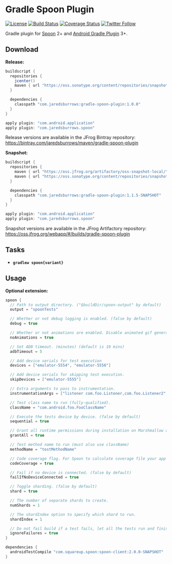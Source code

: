 # Gradle Spoon Plugin

[![License](https://img.shields.io/badge/license-apache%202.0-blue.svg)](http://www.apache.org/licenses/LICENSE-2.0)
[![Build Status](https://travis-ci.org/jaredsburrows/gradle-spoon-plugin.svg?branch=master)](https://travis-ci.org/jaredsburrows/gradle-spoon-plugin)
[![Coverage Status](https://coveralls.io/repos/github/jaredsburrows/gradle-spoon-plugin/badge.svg?branch=master)](https://coveralls.io/github/jaredsburrows/gradle-spoon-plugin?branch=master)
[![Twitter Follow](https://img.shields.io/twitter/follow/jaredsburrows.svg?style=social)](https://twitter.com/jaredsburrows)

Gradle plugin for [Spoon](https://github.com/square/spoon) 2+ and [Android Gradle Plugin](https://developer.android.com/studio/releases/gradle-plugin.html) 3+.

## Download

**Release:**
```groovy
buildscript {
  repositories {
    jcenter()
    maven { url "https://oss.sonatype.org/content/repositories/snapshots" } // For Spoon snapshot, until 2.0.0 is released
  }

  dependencies {
    classpath "com.jaredsburrows:gradle-spoon-plugin:1.0.0"
  }
}

apply plugin: "com.android.application"
apply plugin: "com.jaredsburrows.spoon"
```
Release versions are available in the JFrog Bintray repository: https://bintray.com/jaredsburrows/maven/gradle-spoon-plugin

**Snapshot:**
```groovy
buildscript {
  repositories {
    maven { url "https://oss.jfrog.org/artifactory/oss-snapshot-local/" }
    maven { url "https://oss.sonatype.org/content/repositories/snapshots" } // For Spoon snapshot, until 2.0.0 is released
  }

  dependencies {
    classpath "com.jaredsburrows:gradle-spoon-plugin:1.1.5-SNAPSHOT"
  }
}

apply plugin: "com.android.application"
apply plugin: "com.jaredsburrows.spoon"
```
Snapshot versions are available in the JFrog Artifactory repository: https://oss.jfrog.org/webapp/#/builds/gradle-spoon-plugin

## Tasks

- **`gradlew spoon{variant}`**

## Usage

**Optional extension:**
```groovy
spoon {
  // Path to output directory. ("$buildDir/spoon-output" by default)
  output = "spoonTests"

  // Whether or not debug logging is enabled. (false by default)
  debug = true

  // Whether or not animations are enabled. Disable animated gif generation. (false by default)
  noAnimations = true

  // Set ADB timeout. (minutes) (default is 10 mins)
  adbTimeout = 5

  // Add device serials for test execution
  devices = ["emulator-5554", "emulator-5556"]

  // Add device serials for skipping test execution.
  skipDevices = ["emulator-5555"]

  // Extra arguments to pass to instrumentation.
  instrumentationArgs = ["listener com.foo.Listener,com.foo.Listener2", "classLoader com.foo.CustomClassLoader"]

  // Test class name to run (fully-qualified).
  className = "com.android.foo.FooClassName"

  // Execute the tests device by device. (false by default)
  sequential = true

  // Grant all runtime permissions during installation on Marshmallow and above devices. (false by default)
  grantAll = true

  // Test method name to run (must also use className)
  methodName = "testMethodName"

  // Code coverage flag. For Spoon to calculate coverage file your app must have the `WRITE_EXTERNAL_STORAGE` permission. (false by default)
  codeCoverage = true

  // Fail if no device is connected. (false by default)
  failIfNoDeviceConnected = true

  // Toggle sharding. (false by default)
  shard = true

  // The number of separate shards to create.
  numShards = 1

  // The shardIndex option to specify which shard to run.
  shardIndex = 1

  // Do not fail build if a test fails, let all the tests run and finish. (false by default)
  ignoreFailures = true
}

dependencies {
  androidTestCompile "com.squareup.spoon:spoon-client:2.0.0-SNAPSHOT"
}
```
